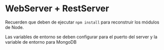 # WebServer + RestServer

Recuerden que deben de ejecutar ```npm install``` para reconstruir los módulos de Node.

Las variables de entorno se deben configurar para el puerto del server y la variable de entorno para MongoDB